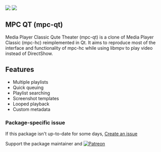 [![](https://img.shields.io/chocolatey/v/mpc-qt?color=green&label=mpc-qt)](https://chocolatey.org/packages/mpc-qt) [![](https://img.shields.io/chocolatey/dt/mpc-qt)](https://chocolatey.org/packages/mpc-qt)

## MPC QT (mpc-qt)
Media Player Classic Qute Theater (mpc-qt) is a clone of Media Player Classic (mpc-hc) reimplemented in Qt. It aims to reproduce most of the interface and 
functionality of mpc-hc while using libmpv to play video instead of DirectShow.

## Features

- Multiple playlists
- Quick queuing
- Playlist searching
- Screenshot templates
- Looped playback
- Custom metadata

### Package-specific issue
If this package isn't up-to-date for some days, [Create an issue](https://github.com/tunisiano187/Chocolatey-packages/issues/new/choose)

Support the package maintainer and [![Patreon](https://cdn.jsdelivr.net/gh/tunisiano187/Chocolatey-packages@d15c4e19c709e7148588d4523ffc6dd3cd3c7e5e/icons/patreon.png)](https://www.patreon.com/tunisiano)
